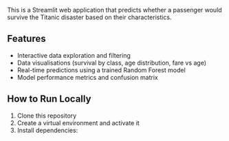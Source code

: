This is a Streamlit web application that predicts whether a passenger would survive the Titanic disaster based on their characteristics.

## Features
- Interactive data exploration and filtering
- Data visualisations (survival by class, age distribution, fare vs age)
- Real-time predictions using a trained Random Forest model
- Model performance metrics and confusion matrix

## How to Run Locally
1. Clone this repository
2. Create a virtual environment and activate it
3. Install dependencies:
